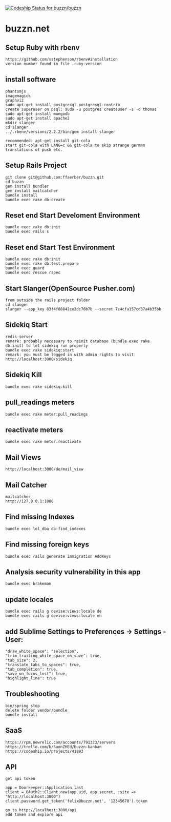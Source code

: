 [ ![Codeship Status for buzzn/buzzn](https://codeship.io/projects/9ea4e2c0-381a-0132-1daa-26b918746a8c/status)](https://codeship.io/projects/41893)

# buzzn.net

## Setup Ruby with rbenv
    https://github.com/sstephenson/rbenv#installation
    version number found in file .ruby-version

## install software
    phantomjs
    imagemagick
    graphviz
    sudo apt-get install postgresql postgresql-contrib
    create superuser on psql: sudo -u postgres createuser -s -d thomas
    sudo apt-get install mongodb
    sudo apt-get install apache2
    mkdir slanger
    cd slanger
    ../.rbenv/versions/2.2.2/bin/gem install slanger

    recommended: apt-get install git-cola
    start git-cola with LANG=c && git-cola to skip strange german translations of push etc.

## Setup Rails Project
    git clone git@github.com:ffaerber/buzzn.git
    cd buzzn
    gem install bundler
    gem install mailcatcher
    bundle install
    bundle exec rake db:create

## Reset end Start Develoment Environment
    bundle exec rake db:init
    bundle exec rails s

## Reset end Start Test Environment
    bundle exec rake db:init
    bundle exec rake db:test:prepare
    bundle exec guard
    bundle exec rescue rspec

## Start Slanger(OpenSource Pusher.com)
    from outside the rails project folder
    cd slanger
    slanger --app_key 83f4f88842ce2dc76b7b --secret 7c4cfa157cd37a4b35bb

## Sidekiq Start
    redis-server
    remark: probably necessary to reinit database (bundle exec rake db:init) to let sidekiq run properly
    bundle exec rake sidekiq:start
    remark: you must be logged in with admin rights to visit:
    http://localhost:3000/sidekiq

## Sidekiq Kill
    bundle exec rake sidekiq:kill

## pull_readings meters
    bundle exec rake meter:pull_readings

## reactivate meters
    bundle exec rake meter:reactivate

## Mail Views
    http://localhost:3000/de/mail_view

## Mail Catcher
    mailcatcher
    http://127.0.0.1:1080

## Find missing Indexes
    bundle exec lol_dba db:find_indexes

## Find missing foreign keys
    bundle exec rails generate immigration AddKeys

## Analysis security vulnerability in this app
    bundle exec brakeman

## update locales
    bundle exec rails g devise:views:locale de
    bundle exec rails g devise:views:locale en

## add Sublime Settings to Preferences -> Settings - User:
    "draw_white_space": "selection",
    "trim_trailing_white_space_on_save": true,
    "tab_size": 2,
    "translate_tabs_to_spaces": true,
    "tab_completion": true,
    "save_on_focus_lost": true,
    "highlight_line": true

## Troubleshooting
    bin/spring stop
    delete folder vendor/bundle
    bundle install

## SaaS
    https://rpm.newrelic.com/accounts/791323/servers
    https://trello.com/b/SuonZHEd/buzzn-kanban
    https://codeship.io/projects/41893

## API
    get api token

    app = Doorkeeper::Application.last
    client = OAuth2::Client.new(app.uid, app.secret, :site => "http://localhost:3000")
    client.password.get_token('felix@buzzn.net', '12345678').token

    go to http://localhost:3000/api
    add token and explore api

